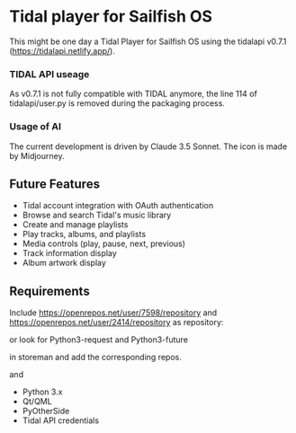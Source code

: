 # Tidal player for Sailfish OS

This might be one day a Tidal Player for Sailfish OS using the tidalapi v0.7.1 (https://tidalapi.netlify.app/). 

### TIDAL API useage
As v0.7.1 is not fully compatible with TIDAL anymore, the line 114 of tidalapi/user.py is removed during the packaging process.

### Usage of AI
The current development is driven by Claude 3.5 Sonnet. The icon is made by Midjourney.

## Future Features

- Tidal account integration with OAuth authentication
- Browse and search Tidal's music library
- Create and manage playlists
- Play tracks, albums, and playlists
- Media controls (play, pause, next, previous)
- Track information display
- Album artwork display

## Requirements

Include https://openrepos.net/user/7598/repository and https://openrepos.net/user/2414/repository as repository:

or look for
Python3-request
and
Python3-future

in storeman and add the corresponding repos.

and 

- Python 3.x
- Qt/QML
- PyOtherSide
- Tidal API credentials

